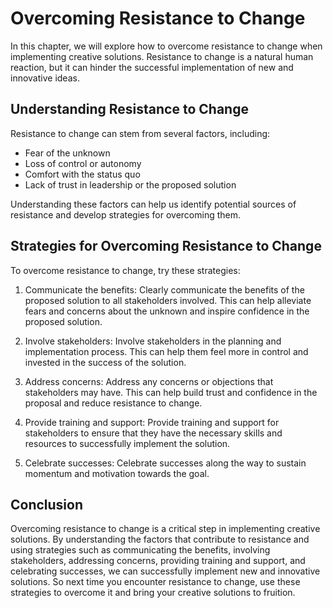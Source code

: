 Overcoming Resistance to Change
===========================================================================

In this chapter, we will explore how to overcome resistance to change when implementing creative solutions. Resistance to change is a natural human reaction, but it can hinder the successful implementation of new and innovative ideas.

Understanding Resistance to Change
----------------------------------

Resistance to change can stem from several factors, including:

* Fear of the unknown
* Loss of control or autonomy
* Comfort with the status quo
* Lack of trust in leadership or the proposed solution

Understanding these factors can help us identify potential sources of resistance and develop strategies for overcoming them.

Strategies for Overcoming Resistance to Change
----------------------------------------------

To overcome resistance to change, try these strategies:

1. Communicate the benefits: Clearly communicate the benefits of the proposed solution to all stakeholders involved. This can help alleviate fears and concerns about the unknown and inspire confidence in the proposed solution.

2. Involve stakeholders: Involve stakeholders in the planning and implementation process. This can help them feel more in control and invested in the success of the solution.

3. Address concerns: Address any concerns or objections that stakeholders may have. This can help build trust and confidence in the proposal and reduce resistance to change.

4. Provide training and support: Provide training and support for stakeholders to ensure that they have the necessary skills and resources to successfully implement the solution.

5. Celebrate successes: Celebrate successes along the way to sustain momentum and motivation towards the goal.

Conclusion
----------

Overcoming resistance to change is a critical step in implementing creative solutions. By understanding the factors that contribute to resistance and using strategies such as communicating the benefits, involving stakeholders, addressing concerns, providing training and support, and celebrating successes, we can successfully implement new and innovative solutions. So next time you encounter resistance to change, use these strategies to overcome it and bring your creative solutions to fruition.


